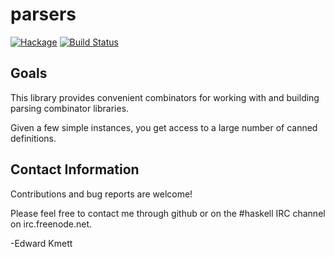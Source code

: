 parsers
=======

[![Hackage](https://img.shields.io/hackage/v/parsers.svg)](https://hackage.haskell.org/package/parsers) [![Build Status](https://github.com/ekmett/parsers/workflows/Haskell-CI/badge.svg)](https://github.com/ekmett/parsers/actions?query=workflow%3AHaskell-CI)

Goals
-----

This library provides convenient combinators for working with and building parsing combinator libraries.

Given a few simple instances, you get access to a large number of canned definitions.

Contact Information
-------------------

Contributions and bug reports are welcome!

Please feel free to contact me through github or on the #haskell IRC channel on irc.freenode.net.

-Edward Kmett

